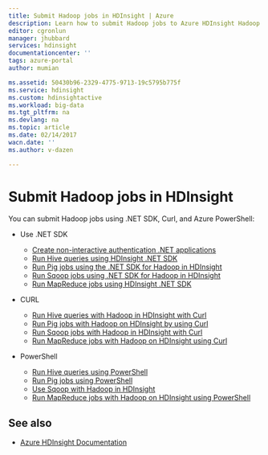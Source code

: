 ```yaml
---
title: Submit Hadoop jobs in HDInsight | Azure
description: Learn how to submit Hadoop jobs to Azure HDInsight Hadoop.
editor: cgronlun
manager: jhubbard
services: hdinsight
documentationcenter: ''
tags: azure-portal
author: mumian

ms.assetid: 50430b96-2329-4775-9713-19c5795b775f
ms.service: hdinsight
ms.custom: hdinsightactive
ms.workload: big-data
ms.tgt_pltfrm: na
ms.devlang: na
ms.topic: article
ms.date: 02/14/2017
wacn.date: ''
ms.author: v-dazen

---
```

# Submit Hadoop jobs in HDInsight

You can submit Hadoop jobs using .NET SDK, Curl, and Azure PowerShell:

- Use .NET SDK

  - [Create non-interactive authentication .NET applications](hdinsight-create-non-interactive-authentication-dotnet-applications.md)
  - [Run Hive queries using HDInsight .NET SDK](hdinsight-hadoop-use-hive-dotnet-sdk.md)
  - [Run Pig jobs using the .NET SDK for Hadoop in HDInsight](hdinsight-hadoop-use-pig-dotnet-sdk.md)
  - [Run Sqoop jobs using .NET SDK for Hadoop in HDInsight](hdinsight-hadoop-use-sqoop-dotnet-sdk.md)
  - [Run MapReduce jobs using HDInsight .NET SDK](hdinsight-hadoop-use-mapreduce-dotnet-sdk.md)

- CURL

  - [Run Hive queries with Hadoop in HDInsight with Curl](hdinsight-hadoop-use-hive-curl.md)
  - [Run Pig jobs with Hadoop on HDInsight by using Curl](hdinsight-hadoop-use-pig-curl.md)
  - [Run Sqoop jobs with Hadoop in HDInsight with Curl](hdinsight-hadoop-use-sqoop-curl.md)
  - [Run MapReduce jobs with Hadoop on HDInsight using Curl](hdinsight-hadoop-use-mapreduce-curl.md)

- PowerShell

  - [Run Hive queries using PowerShell](hdinsight-hadoop-use-hive-powershell.md)
  - [Run Pig jobs using PowerShell](hdinsight-hadoop-use-pig-powershell.md)
  - [Use Sqoop with Hadoop in HDInsight](hdinsight-hadoop-use-sqoop-powershell.md)
  - [Run MapReduce jobs with Hadoop on HDInsight using PowerShell](hdinsight-hadoop-use-mapreduce-powershell.md)

## See also

- [Azure HDInsight Documentation](/hdinsight/)